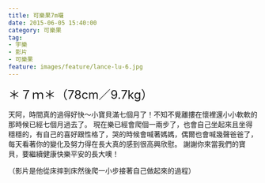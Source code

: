 ```yaml
---
title: 可樂果7m囉
date: 2015-06-05 15:40:00
category: 可樂果
tag:
- 宇樂
- 影片
- 可樂果
feature: images/feature/lance-lu-6.jpg
---
```

<span style="font-size: 18pt;">＊７ｍ＊（78cm／9.7kg）</span>

 天阿，時間真的過得好快～小寶貝滿七個月了！不知不覺離摟在懷裡還小小軟軟的那時候已經七個月過去了。 現在樂已經會爬個一兩步了，也會自己坐起來且坐得穩穩的，有自己的喜好跟性格了，哭的時候會喊著媽媽，偶爾也會喊幾聲爸爸了，每天看著你的變化及努力得在長大真的感到很高興欣慰。 謝謝你來當我們的寶貝，要繼續健康快樂平安的長大噢！

（影片是他從床摔到床然後爬一小步接著自己做起來的過程）

<div class="fb-video" data-allowfullscreen="true" data-href="https://www.facebook.com/ulove1105/videos/484771728355052/" data-width="100%">
</div>

